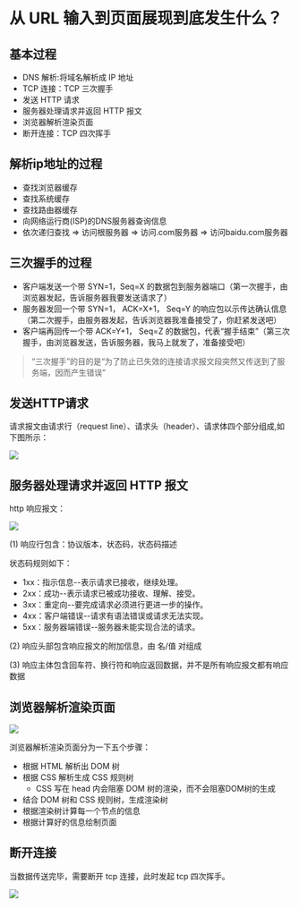 # 从 URL 输入到页面展现到底发生什么？

## 基本过程
- DNS 解析:将域名解析成 IP 地址
- TCP 连接：TCP 三次握手
- 发送 HTTP 请求
- 服务器处理请求并返回 HTTP 报文
- 浏览器解析渲染页面
- 断开连接：TCP 四次挥手

## 解析ip地址的过程
- 查找浏览器缓存
- 查找系统缓存
- 查找路由器缓存
- 向网络运行商(ISP)的DNS服务器查询信息
- 依次递归查找 => 访问根服务器 => 访问.com服务器 => 访问baidu.com服务器


## 三次握手的过程
- 客户端发送一个带 SYN=1，Seq=X 的数据包到服务器端口（第一次握手，由浏览器发起，告诉服务器我要发送请求了）
- 服务器发回一个带 SYN=1， ACK=X+1， Seq=Y 的响应包以示传达确认信息（第二次握手，由服务器发起，告诉浏览器我准备接受了，你赶紧发送吧）
- 客户端再回传一个带 ACK=Y+1， Seq=Z 的数据包，代表“握手结束”（第三次握手，由浏览器发送，告诉服务器，我马上就发了，准备接受吧）

> “三次握手”的目的是“为了防止已失效的连接请求报文段突然又传送到了服务端，因而产生错误”

## 发送HTTP请求

请求报文由请求行（request line）、请求头（header）、请求体四个部分组成,如下图所示：

![](https://ws1.sinaimg.cn/large/a71efaafly1g21brwf6mmj20h406r0uf.jpg)

## 服务器处理请求并返回 HTTP 报文

http 响应报文：

![](https://ws1.sinaimg.cn/large/a71efaafly1g21bs7xehxj20bb080mxu.jpg)

(1) 响应行包含：协议版本，状态码，状态码描述

状态码规则如下：
- 1xx：指示信息--表示请求已接收，继续处理。
- 2xx：成功--表示请求已被成功接收、理解、接受。
- 3xx：重定向--要完成请求必须进行更进一步的操作。
- 4xx：客户端错误--请求有语法错误或请求无法实现。
- 5xx：服务器端错误--服务器未能实现合法的请求。

(2) 响应头部包含响应报文的附加信息，由 名/值 对组成

(3) 响应主体包含回车符、换行符和响应返回数据，并不是所有响应报文都有响应数据

## 浏览器解析渲染页面

![](https://ws1.sinaimg.cn/large/a71efaafly1g21bsfijrnj20kw0760ti.jpg)

浏览器解析渲染页面分为一下五个步骤：

- 根据 HTML 解析出 DOM 树
- 根据 CSS 解析生成 CSS 规则树
  - CSS 写在 head 内会阻塞 DOM 树的渲染，而不会阻塞DOM树的生成
- 结合 DOM 树和 CSS 规则树，生成渲染树
- 根据渲染树计算每一个节点的信息
- 根据计算好的信息绘制页面

## 断开连接

当数据传送完毕，需要断开 tcp 连接，此时发起 tcp 四次挥手。

![](https://ws1.sinaimg.cn/large/a71efaafly1g21bsm7ci8j20i40ciwic.jpg)
